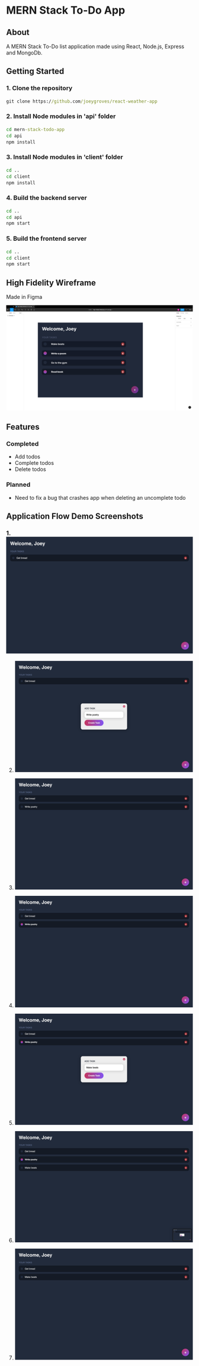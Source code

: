 # MERN Stack To-Do App

## About <a name = "about"></a>

A MERN Stack To-Do list application made using React, Node.js, Express and MongoDb.

## Getting Started

### 1. Clone the repository
```cmd
git clone https://github.com/joeygroves/react-weather-app
```

### 2. Install Node modules in 'api' folder
```cmd
cd mern-stack-todo-app
cd api
npm install
```

### 3. Install Node modules in 'client' folder
```cmd
cd ..
cd client
npm install
```

### 4. Build the backend server
```cmd
cd ..
cd api
npm start
```

### 5. Build the frontend server
```cmd
cd ..
cd client
npm start
```
## High Fidelity Wireframe
Made in Figma

![alt text](https://github.com/joeygroves/mern-stack-todo-app/blob/main/figma-hifi-wireframe.png)

## Features
### Completed
- Add todos
- Complete todos
- Delete todos

### Planned
- Need to fix a bug that crashes app when deleting an uncomplete todo

## Application Flow Demo Screenshots

### 1. ![alt text](https://github.com/joeygroves/mern-stack-todo-app/blob/main/ToDoApp-FlowDemo/ToDoApp-Flow1.png)

2. ![alt text](https://github.com/joeygroves/mern-stack-todo-app/blob/main/ToDoApp-FlowDemo/ToDoApp-Flow2.png)

3. ![alt text](https://github.com/joeygroves/mern-stack-todo-app/blob/main/ToDoApp-FlowDemo/ToDoApp-Flow3.png)

4. ![alt text](https://github.com/joeygroves/mern-stack-todo-app/blob/main/ToDoApp-FlowDemo/ToDoApp-Flow4.png)

5. ![alt text](https://github.com/joeygroves/mern-stack-todo-app/blob/main/ToDoApp-FlowDemo/ToDoApp-Flow5.png)

6. ![alt text](https://github.com/joeygroves/mern-stack-todo-app/blob/main/ToDoApp-FlowDemo/ToDoApp-Flow6.png)

7. ![alt text](https://github.com/joeygroves/mern-stack-todo-app/blob/main/ToDoApp-FlowDemo/ToDoApp-Flow7.png)